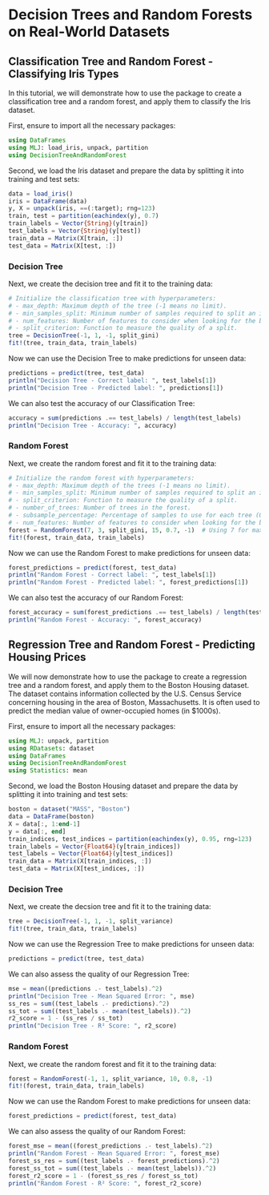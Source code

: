 
# Decision Trees and Random Forests on Real-World Datasets


## Classification Tree and Random Forest - Classifying Iris Types

In this tutorial, we will demonstrate how to use the package to create a classification tree and a random forest, and apply them to classify the Iris dataset.

First, ensure to import all the necessary packages:

```julia
using DataFrames
using MLJ: load_iris, unpack, partition
using DecisionTreeAndRandomForest
```

Second, we load the Iris dataset and prepare the data by splitting it into training and test sets:

```julia
data = load_iris()
iris = DataFrame(data)
y, X = unpack(iris, ==(:target); rng=123)
train, test = partition(eachindex(y), 0.7)
train_labels = Vector{String}(y[train])
test_labels = Vector{String}(y[test])
train_data = Matrix(X[train, :])
test_data = Matrix(X[test, :])
```

### Decision Tree

Next, we create the decision tree and fit it to the training data:

```julia
# Initialize the classification tree with hyperparameters:
# - max_depth: Maximum depth of the tree (-1 means no limit).
# - min_samples_split: Minimum number of samples required to split an internal node.
# - num_features: Number of features to consider when looking for the best split (-1 means all features).
# - split_criterion: Function to measure the quality of a split.
tree = DecisionTree(-1, 1, -1, split_gini)
fit!(tree, train_data, train_labels)
```

Now we can use the Decision Tree to make predictions for unseen data:

```julia
predictions = predict(tree, test_data)
println("Decision Tree - Correct label: ", test_labels[1])
println("Decision Tree - Predicted label: ", predictions[1])
```

We can also test the accuracy of our Classification Tree:

```julia
accuracy = sum(predictions .== test_labels) / length(test_labels)
println("Decision Tree - Accuracy: ", accuracy)
```

### Random Forest

Next, we create the random forest and fit it to the training data:

```julia
# Initialize the random forest with hyperparameters:
# - max_depth: Maximum depth of the trees (-1 means no limit).
# - min_samples_split: Minimum number of samples required to split an internal node.
# - split_criterion: Function to measure the quality of a split.
# - number_of_trees: Number of trees in the forest.
# - subsample_percentage: Percentage of samples to use for each tree (0.8 means 80% of the data).
# - num_features: Number of features to consider when looking for the best split (-1 means all features).
forest = RandomForest(7, 3, split_gini, 15, 0.7, -1)  # Using 7 for max_depth, 3 for min_samples_split, 15 for number_of_trees, and 0.7 for subsample_percentage
fit!(forest, train_data, train_labels)
```

Now we can use the Random Forest to make predictions for unseen data:

```julia
forest_predictions = predict(forest, test_data)
println("Random Forest - Correct label: ", test_labels[1])
println("Random Forest - Predicted label: ", forest_predictions[1])
```

We can also test the accuracy of our Random Forest:

```julia
forest_accuracy = sum(forest_predictions .== test_labels) / length(test_labels)
println("Random Forest - Accuracy: ", forest_accuracy)
```

## Regression Tree and Random Forest - Predicting Housing Prices

We will now demonstrate how to use the package to create a regression tree and a random forest, and apply them to the Boston Housing dataset. The dataset contains information collected by the U.S. Census Service concerning housing in the area of Boston, Massachusetts. It is often used to predict the median value of owner-occupied homes (in $1000s).

First, ensure to import all the necessary packages:

```julia
using MLJ: unpack, partition
using RDatasets: dataset
using DataFrames
using DecisionTreeAndRandomForest
using Statistics: mean
```

Second, we load the Boston Housing dataset and prepare the data by splitting it into training and test sets:

```julia
boston = dataset("MASS", "Boston")
data = DataFrame(boston)
X = data[:, 1:end-1]
y = data[:, end]
train_indices, test_indices = partition(eachindex(y), 0.95, rng=123)
train_labels = Vector{Float64}(y[train_indices])
test_labels = Vector{Float64}(y[test_indices])
train_data = Matrix(X[train_indices, :])
test_data = Matrix(X[test_indices, :])
```

### Decision Tree

Next, we create the decsion tree and fit it to the training data:

```julia
tree = DecisionTree(-1, 1, -1, split_variance)
fit!(tree, train_data, train_labels)
```

Now we can use the Regression Tree to make predictions for unseen data:

```julia
predictions = predict(tree, test_data)
```

We can also assess the quality of our Regression Tree:

```julia
mse = mean((predictions .- test_labels).^2)
println("Decision Tree - Mean Squared Error: ", mse)
ss_res = sum((test_labels .- predictions).^2)
ss_tot = sum((test_labels .- mean(test_labels)).^2)
r2_score = 1 - (ss_res / ss_tot)
println("Decision Tree - R² Score: ", r2_score)
```

### Random Forest

Next, we create the random forest and fit it to the training data:

```julia
forest = RandomForest(-1, 1, split_variance, 10, 0.8, -1)
fit!(forest, train_data, train_labels)
```

Now we can use the Random Forest to make predictions for unseen data:

```julia
forest_predictions = predict(forest, test_data)
```

We can also assess the quality of our Random Forest:

```julia
forest_mse = mean((forest_predictions .- test_labels).^2)
println("Random Forest - Mean Squared Error: ", forest_mse)
forest_ss_res = sum((test_labels .- forest_predictions).^2)
forest_ss_tot = sum((test_labels .- mean(test_labels)).^2)
forest_r2_score = 1 - (forest_ss_res / forest_ss_tot)
println("Random Forest - R² Score: ", forest_r2_score)
```

